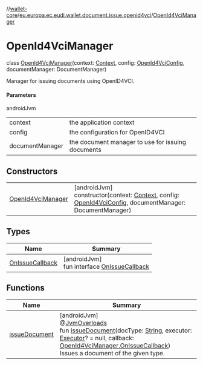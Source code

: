 //[wallet-core](../../../index.md)/[eu.europa.ec.eudi.wallet.document.issue.openid4vci](../index.md)/[OpenId4VciManager](index.md)

# OpenId4VciManager

class [OpenId4VciManager](index.md)(context: [Context](https://developer.android.com/reference/kotlin/android/content/Context.html), config: [OpenId4VciConfig](../-open-id4-vci-config/index.md), documentManager: DocumentManager)

Manager for issuing documents using OpenID4VCI.

#### Parameters

androidJvm

| | |
|---|---|
| context | the application context |
| config | the configuration for OpenID4VCI |
| documentManager | the document manager to use for issuing documents |

## Constructors

| | |
|---|---|
| [OpenId4VciManager](-open-id4-vci-manager.md) | [androidJvm]<br>constructor(context: [Context](https://developer.android.com/reference/kotlin/android/content/Context.html), config: [OpenId4VciConfig](../-open-id4-vci-config/index.md), documentManager: DocumentManager) |

## Types

| Name | Summary |
|---|---|
| [OnIssueCallback](-on-issue-callback/index.md) | [androidJvm]<br>fun interface [OnIssueCallback](-on-issue-callback/index.md) |

## Functions

| Name | Summary |
|---|---|
| [issueDocument](issue-document.md) | [androidJvm]<br>@[JvmOverloads](https://kotlinlang.org/api/latest/jvm/stdlib/kotlin.jvm/-jvm-overloads/index.html)<br>fun [issueDocument](issue-document.md)(docType: [String](https://kotlinlang.org/api/latest/jvm/stdlib/kotlin/-string/index.html), executor: [Executor](https://developer.android.com/reference/kotlin/java/util/concurrent/Executor.html)? = null, callback: [OpenId4VciManager.OnIssueCallback](-on-issue-callback/index.md))<br>Issues a document of the given type. |
